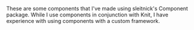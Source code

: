These are some components that I've made using sleitnick's Component package. While I use components in conjunction with Knit, I have experience with using components with a custom framework.
